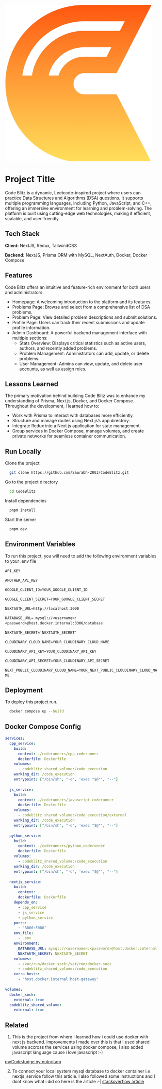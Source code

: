 
![Logo](public/codeblitz.png)


# Project Title

Code Blitz is a dynamic, Leetcode-inspired project where users can practice Data Structures and Algorithms (DSA) questions. It supports multiple programming languages, including Python, JavaScript, and C++, offering an immersive environment for learning and problem-solving. The platform is built using cutting-edge web technologies, making it efficient, scalable, and user-friendly.

## Tech Stack

**Client:** NextJS, Redux, TailwindCSS

**Backend:** NextJS, Prisma ORM with MySQL, NextAuth, Docker, Docker Compose


## Features

Code Blitz offers an intuitive and feature-rich environment for both users and administrators:

- Homepage: A welcoming introduction to the platform and its features.
- Problems Page: Browse and select from a comprehensive list of DSA problems.
- Problem Page: View detailed problem descriptions and submit solutions.
- Profile Page: Users can track their recent submissions and update profile information.
- Admin Dashboard: A powerful backend management interface with multiple sections:
  - Stats Overview: Displays critical statistics such as active users, authors, and recently added problems.
  - Problem Management: Administrators can add, update, or delete problems.
  - User Management: Admins can view, update, and delete user accounts, as well as assign roles.


## Lessons Learned

The primary motivation behind building Code Blitz was to enhance my understanding of Prisma, Next.js, Docker, and Docker Compose. Throughout the development, I learned how to:

- Work with Prisma to interact with databases more efficiently.
- Structure and manage routes using Next.js’s app directory.
- Integrate Redux into a Next.js application for state management.
- Group services in Docker Compose, manage volumes, and create private networks for seamless container communication.
## Run Locally

Clone the project

```bash
  git clone https://github.com/Saurabh-2003/CodeBlitz.git
```

Go to the project directory

```bash
  cd CodeBlitz
```

Install dependencies

```bash
  pnpm install
```

Start the server

```bash
  pnpm dev
```


## Environment Variables

To run this project, you will need to add the following environment variables to your .env file

`API_KEY`

`ANOTHER_API_KEY`

`GOOGLE_CLIENT_ID=YOUR_GOOGLE_CLIENT_ID`

`GOOGLE_CLIENT_SECRET=YOUR_GOOGLE_CLIENT_SECRET`

`NEXTAUTH_URL=http://localhost:3000`

`DATABASE_URL= mysql://<username>:<password>@host.docker.internal:3306/database`

`NEXTAUTH_SECRET='NEXTAUTH_SECRET'`

`CLOUDINARY_CLOUD_NAME=YOUR_CLOUDINARY_CLOUD_NAME`

`CLOUDINARY_API_KEY=YOUR_CLOUDINARY_API_KEY`

`CLOUDINARY_API_SECRET=YOUR_CLOUDINARY_API_SECRET`

`NEXT_PUBLIC_CLOUDINARY_CLOUD_NAME=YOUR_NEXT_PUBLIC_CLOUDINARY_CLOUD_NAME`
## Deployment

To deploy this project run.

```bash
  docker compose up --build
```


## Docker Compose Config

```yaml
services:
  cpp_service:
    build:
      context: ./coderunners/cpp_coderunner
      dockerfile: Dockerfile
    volumes:
      - codeblitz_shared_volume:/code_execution
    working_dir: /code_execution
    entrypoint: ["/bin/sh", "-c", 'exec "$@"', "--"]

  js_service:
    build:
      context: ./coderunners/javascript_coderunner
      dockerfile: Dockerfile
    volumes:
      - codeblitz_shared_volume:/code_execution/external
    working_dir: /code_execution
    entrypoint: ["/bin/sh", "-c", 'exec "$@"', "--"]

  python_service:
    build:
      context: ./coderunners/python_coderunner
      dockerfile: Dockerfile
    volumes:
      - codeblitz_shared_volume:/code_execution
    working_dir: /code_execution
    entrypoint: ["/bin/sh", "-c", 'exec "$@"', "--"]

  nextjs_service:
    build:
      context: .
      dockerfile: Dockerfile
    depends_on:
      - cpp_service
      - js_service
      - python_service
    ports:
      - "3000:3000"
    env_file:
      - .env
    environment:
      DATABASE_URL: mysql://<username>:<password>@host.docker.internal:3306/codeblitz
      NEXTAUTH_SECRET: NEXTAUTH_SECRET
    volumes:
      - /var/run/docker.sock:/var/run/docker.sock
      - codeblitz_shared_volume:/code_execution
    extra_hosts:
      - "host.docker.internal:host-gateway"

volumes:
  docker_sock:
    external: true
  codeblitz_shared_volume:
    external: true
```

## Related

1) This is the project from where I learned how i could use docker with next js backend. Improvements I made over this is that I used shared volume accross the services using docker compose, I also added javascript language cause i love javascript :-)

[myCodeJudge by notpritam](https://github.com/notpritam/myCodeJudge)


2) To connect your local system mysql database to docker container i.e nextjs_service follow this article. I also followed some instructions and I dont know what i did so here is the article  :‑|
[stackoverflow article](https://stackoverflow.com/questions/44543842/how-to-connect-locally-hosted-mysql-database-with-the-docker-container)
